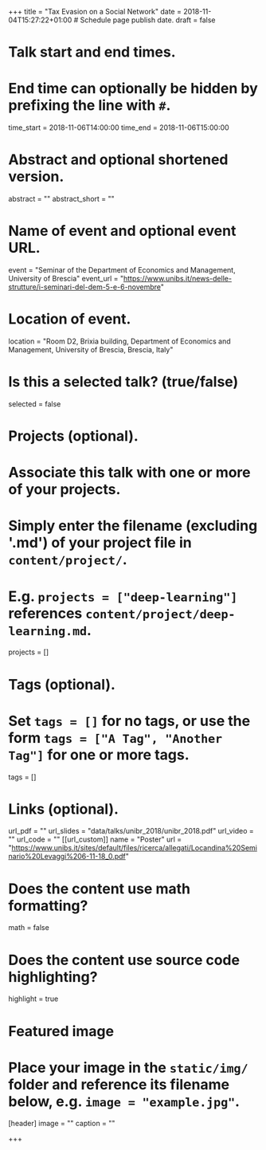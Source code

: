 +++
title = "Tax Evasion on a Social Network"
date = 2018-11-04T15:27:22+01:00  # Schedule page publish date.
draft = false

# Talk start and end times.
#   End time can optionally be hidden by prefixing the line with `#`.
time_start = 2018-11-06T14:00:00
time_end = 2018-11-06T15:00:00

# Abstract and optional shortened version.
abstract = ""
abstract_short = ""

# Name of event and optional event URL.
event = "Seminar of the Department of Economics and Management, University of Brescia"
event_url = "https://www.unibs.it/news-delle-strutture/i-seminari-del-dem-5-e-6-novembre"

# Location of event.
location = "Room D2, Brixia building, Department of Economics and Management, University of Brescia, Brescia, Italy"

# Is this a selected talk? (true/false)
selected = false

# Projects (optional).
#   Associate this talk with one or more of your projects.
#   Simply enter the filename (excluding '.md') of your project file in `content/project/`.
#   E.g. `projects = ["deep-learning"]` references `content/project/deep-learning.md`.
projects = []

# Tags (optional).
#   Set `tags = []` for no tags, or use the form `tags = ["A Tag", "Another Tag"]` for one or more tags.
tags = []

# Links (optional).
url_pdf = ""
url_slides = "data/talks/unibr_2018/unibr_2018.pdf"
url_video = ""
url_code = ""
[[url_custom]]
name = "Poster"
url = "https://www.unibs.it/sites/default/files/ricerca/allegati/Locandina%20Seminario%20Levaggi%206-11-18_0.pdf"

# Does the content use math formatting?
math = false

# Does the content use source code highlighting?
highlight = true

# Featured image
# Place your image in the `static/img/` folder and reference its filename below, e.g. `image = "example.jpg"`.
[header]
image = ""
caption = ""

+++
